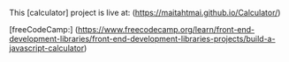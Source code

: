 This [calculator] project is live at: 
(https://maitahtmai.github.io/Calculator/)

[freeCodeCamp:] (https://www.freecodecamp.org/learn/front-end-development-libraries/front-end-development-libraries-projects/build-a-javascript-calculator)